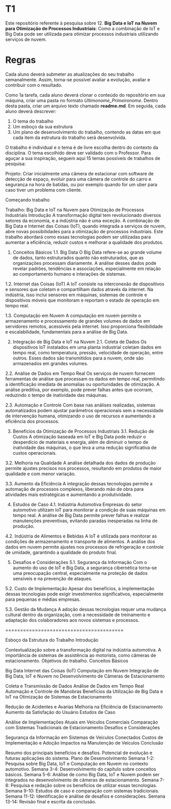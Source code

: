 # T1
Este repositório referente à pesquisa sobre 12. **Big Data e IoT na Nuvem para Otimização de Processos Industriais**: Como a combinação de IoT e Big Data pode ser utilizada para otimizar processos industriais utilizando serviços de nuvem.


# Regras
Cada aluno deverá submeter as atualizações do seu trabalho semanalmente. Assim, torna-se possível avaliar a evolução, avaliar e contribuir com o resultado.

Como 1a tarefa, cada aluno deverá clonar o conteúdo do repositório em sua máquina, criar uma pasta no  formato *Ultimonome_Primeironome*. Dentro desta pasta, criar um arquivo texto chamado **readme.md**. Em seguida, cada aluno deverá descrever:

 1. O tema do trabalho
 2. Um esboço da sua estrutura
 3. Um plano de desenvolvimento do trabalho, contendo as datas em que cada item da estrutura do trabalho será desenvolvida.
 

O trabalho é individual e o tema é de livre escolha dentro do contexto da disciplina.  O tema escolhido deve ser validado com o Professor. Para aguçar a sua inspiração, seguem aqui 15 temas possíveis de trabalhos de pesquisa:

Projeto: Criar inicialmente uma câmera de estacionar com software de detecção de espaço, evoluir para uma câmera de controle do carro e segurança na hora de batidas, ou por exemplo quando for um uber para caso tiver um problema com cliente.

Começando trabalho 

Trabalho: Big Data e IoT na Nuvem para Otimização de Processos Industriais
Introdução
A transformação digital tem revolucionado diversos setores da economia, e a indústria não é uma exceção. A combinação de Big Data e Internet das Coisas (IoT), quando integrada a serviços de nuvem, abre novas possibilidades para a otimização de processos industriais. Este trabalho abordará como essas tecnologias podem ser utilizadas para aumentar a eficiência, reduzir custos e melhorar a qualidade dos produtos.

1. Conceitos Básicos
1.1. Big Data
O Big Data refere-se ao grande volume de dados, tanto estruturados quanto não estruturados, que as organizações processam diariamente. A análise desses dados pode revelar padrões, tendências e associações, especialmente em relação ao comportamento humano e interações de sistemas.

1.2. Internet das Coisas (IoT)
A IoT consiste na interconexão de dispositivos e sensores que coletam e compartilham dados através da internet. Na indústria, isso inclui sensores em máquinas, sistemas de controle e dispositivos móveis que monitoram e reportam o estado de operação em tempo real.

1.3. Computação em Nuvem
A computação em nuvem permite o armazenamento e processamento de grandes volumes de dados em servidores remotos, acessíveis pela internet. Isso proporciona flexibilidade e escalabilidade, fundamentais para a análise de Big Data.

2. Integração de Big Data e IoT na Nuvem
2.1. Coleta de Dados
Os dispositivos IoT instalados em uma planta industrial coletam dados em tempo real, como temperatura, pressão, velocidade de operação, entre outros. Esses dados são transmitidos para a nuvem, onde são armazenados em grandes volumes.

2.2. Análise de Dados em Tempo Real
Os serviços de nuvem fornecem ferramentas de análise que processam os dados em tempo real, permitindo a identificação imediata de anomalias ou oportunidades de otimização. A análise preditiva, por exemplo, pode prever falhas antes que ocorram, reduzindo o tempo de inatividade das máquinas.

2.3. Automação e Controle
Com base nas análises realizadas, sistemas automatizados podem ajustar parâmetros operacionais sem a necessidade de intervenção humana, otimizando o uso de recursos e aumentando a eficiência dos processos.

3. Benefícios da Otimização de Processos Industriais
3.1. Redução de Custos
A otimização baseada em IoT e Big Data pode reduzir o desperdício de materiais e energia, além de diminuir o tempo de inatividade das máquinas, o que leva a uma redução significativa de custos operacionais.

3.2. Melhoria na Qualidade
A análise detalhada dos dados de produção permite ajustes precisos nos processos, resultando em produtos de maior qualidade e com menor variação.

3.3. Aumento da Eficiência
A integração dessas tecnologias permite a automação de processos complexos, liberando mão de obra para atividades mais estratégicas e aumentando a produtividade.

4. Estudos de Caso
4.1. Indústria Automotiva
Empresas do setor automotivo utilizam IoT para monitorar a condição de suas máquinas em tempo real. A análise de Big Data permite prever falhas e realizar manutenções preventivas, evitando paradas inesperadas na linha de produção.

4.2. Indústria de Alimentos e Bebidas
A IoT é utilizada para monitorar as condições de armazenamento e transporte de alimentos. A análise dos dados em nuvem permite ajustes nos processos de refrigeração e controle de umidade, garantindo a qualidade do produto final.

5. Desafios e Considerações
5.1. Segurança da Informação
Com o aumento do uso de IoT e Big Data, a segurança cibernética torna-se uma preocupação central, especialmente na proteção de dados sensíveis e na prevenção de ataques.

5.2. Custo de Implementação
Apesar dos benefícios, a implementação dessas tecnologias pode exigir investimentos significativos, especialmente para pequenas e médias empresas.

5.3. Gestão da Mudança
A adoção dessas tecnologias requer uma mudança cultural dentro da organização, com a necessidade de treinamento e adaptação dos colaboradores aos novos sistemas e processos.

========================================

Esboço da Estrutura do Trabalho
Introdução

Contextualização sobre a transformação digital na indústria automotiva.
A importância de sistemas de assistência ao motorista, como câmeras de estacionamento.
Objetivos do trabalho.
Conceitos Básicos



Big Data
Internet das Coisas (IoT)
Computação em Nuvem
Integração de Big Data, IoT e Nuvem no Desenvolvimento de Câmeras de Estacionamento

Coleta e Transmissão de Dados
Análise de Dados em Tempo Real
Automação e Controle de Manobras
Benefícios da Utilização de Big Data e IoT na Otimização de Sistemas de Estacionamento

Redução de Acidentes e Avarias
Melhoria na Eficiência de Estacionamento
Aumento da Satisfação do Usuário
Estudos de Caso

Análise de Implementações Atuais em Veículos Comerciais
Comparação com Sistemas Tradicionais de Estacionamento
Desafios e Considerações

Segurança da Informação em Sistemas de Veículos Conectados
Custos de Implementação e Adoção
Impactos na Manutenção de Veículos
Conclusão

Resumo dos principais benefícios e desafios.
Potencial de evolução e futuras aplicações do sistema.
Plano de Desenvolvimento
Semana 1-2: Pesquisa sobre Big Data, IoT e Computação em Nuvem no contexto automotivo.
Semana 3-4: Desenvolvimento do capítulo sobre conceitos básicos.
Semana 5-6: Análise de como Big Data, IoT e Nuvem podem ser integrados no desenvolvimento de câmeras de estacionamento.
Semana 7-8: Pesquisa e redação sobre os benefícios de utilizar essas tecnologias.
Semana 9-10: Estudos de caso e comparação com sistemas tradicionais.
Semana 11-12: Identificação e análise de desafios e considerações.
Semana 13-14: Revisão final e escrita da conclusão.

